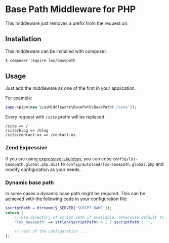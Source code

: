 # Base Path Middleware for PHP

This middleware just removes a prefix from the request uri. 

## Installation

This middleware can be installed with composer.

```bash
$ composer require los/basepath
```

## Usage

Just add the middleware as one of the first in your application.

For example:
```php
$app->pipe(new \LosMiddleware\BasePath\BasePath('/site'));
```

Every request with `/site` prefix will be replaced:
```
/site => /
/site/blog => /blog
/site/contact-us => /contact-us
```


### Zend Expressive

If you are using [expressive-skeleton](https://github.com/zendframework/zend-expressive-skeleton), you can copy `config/los-basepath.global.php.dist` to `config/autoload/los-basepath.global.php` and modify configuration as your needs.

### Dynamic base path

In some cases a dynamic base path might be required. This can be achieved with the following code in your configuration file:

```php
$scriptPath = dirname($_SERVER['SCRIPT_NAME']);
return [
    // Use directory of script path if available, otherwise default to empty string.
    'los_basepath' => strlen($scriptPath) > 1 ? $scriptPath : '',
    
    // rest of the configuration ...
];
```
